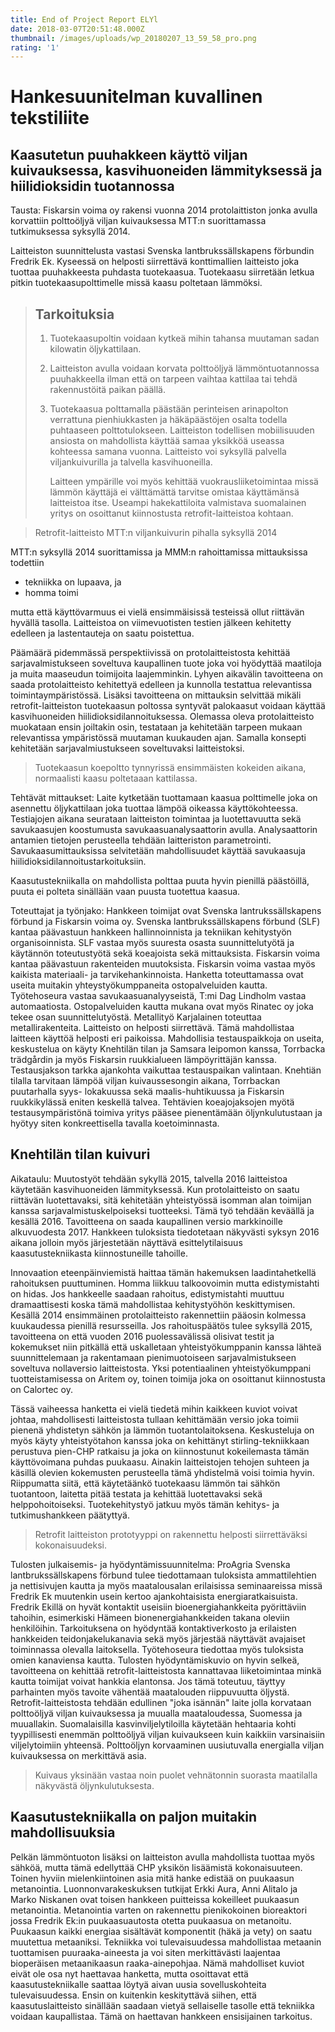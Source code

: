 ```yaml
---
title: End of Project Report ELYl
date: 2018-03-07T20:51:48.000Z
thumbnail: /images/uploads/wp_20180207_13_59_58_pro.png
rating: '1'
---
```

# Hankesuunitelman kuvallinen tekstiliite

## Kaasutetun puuhakkeen käyttö viljan kuivauksessa, kasvihuoneiden lämmityksessä ja hiilidioksidin tuotannossa

Tausta: Fiskarsin voima oy rakensi vuonna 2014 protolaittiston jonka avulla korvattiin polttoöljyä viljan kuivauksessa MTT:n suorittamassa tutkimuksessa syksyllä 2014. 

Laitteiston suunnittelusta vastasi Svenska lantbrukssällskapens förbundin Fredrik Ek. Kyseessä on helposti siirrettävä konttimallien laitteisto joka tuottaa puuhakkeesta puhdasta tuotekaasua. Tuotekaasu siirretään letkua pitkin tuotekaasupolttimelle missä kaasu poltetaan lämmöksi.

> ## Tarkoituksia
> 
> 1. Tuotekaasupoltin voidaan kytkeä mihin tahansa muutaman sadan kilowatin öljykattilaan.
> 2. Laitteiston avulla voidaan korvata polttoöljyä lämmöntuotannossa puuhakkeella ilman 
> että on tarpeen vaihtaa kattilaa tai tehdä rakennustöitä paikan päällä.
>
> 3. Tuotekaasua polttamalla päästään perinteisen arinapolton verrattuna pienhiukkasten ja
> häkäpäästöjen osalta todella puhtaaseen polttotulokseen. Laitteiston todellisen
> mobiilisuuden ansiosta on mahdollista käyttää samaa yksikköä useassa kohteessa samana
> vuonna. Laitteisto voi syksyllä palvella viljankuivurilla ja talvella kasvihuoneilla. 
>
>    Laitteen ympärille voi myös kehittää vuokrausliiketoimintaa missä lämmön käyttäjä ei välttämättä tarvitse omistaa käyttämänsä laitteistoa itse. Useampi hakekattiloita valmistava suomalainen yritys on osoittanut kiinnostusta retrofit-laitteistoa kohtaan.

> Retrofit-laitteisto MTT:n viljankuivurin pihalla syksyllä 2014

MTT:n syksyllä 2014 suorittamissa ja MMM:n rahoittamissa mittauksissa todettiin 

* tekniikka on lupaava, ja
* homma toimi

mutta että käyttövarmuus ei vielä ensimmäisissä testeissä ollut riittävän hyvällä tasolla. Laitteistoa on viimevuotisten testien jälkeen kehitetty edelleen ja lastentauteja on saatu poistettua. 

Päämäärä pidemmässä perspektiivissä on protolaitteistosta kehittää sarjavalmistukseen soveltuva kaupallinen tuote joka voi hyödyttää maatiloja ja muita maaseudun toimijoita laajemminkin. Lyhyen aikavälin tavoitteena on saada protolaitteisto kehitettyä edelleen ja kunnolla testattua relevantissa toimintaympäristössä. Lisäksi tavoitteena on mittauksin selvittää mikäli retrofit-laitteiston tuotekaasun poltossa syntyvät palokaasut voidaan käyttää kasvihuoneiden hiilidioksidilannoituksessa. Olemassa oleva protolaitteisto muokataan ensin joiltakin osin, testataan ja kehitetään tarpeen mukaan relevantissa ympäristössä muutaman kuukauden ajan. Samalla konsepti kehitetään sarjavalmiustukseen soveltuvaksi laitteistoksi.
 
> Tuotekaasun koepoltto tynnyrissä ensimmäisten kokeiden aikana, normaalisti kaasu poltetaaan kattilassa.

Tehtävät mittaukset: Laite kytketään tuottamaan kaasua polttimelle joka on asennettu öljykattilaan joka tuottaa lämpöä oikeassa käyttökohteessa. Testiajojen aikana seurataan laitteiston toimintaa ja luotettavuutta sekä savukaasujen koostumusta savukaasuanalysaattorin avulla. Analysaattorin antamien tietojen perusteella tehdään laitteriston parametrointi. Savukaasumittauksissa selvitetään mahdollisuudet käyttää savukaasuja hiilidioksidilannoitustarkoituksiin.

Kaasutustekniikalla on mahdollista polttaa puuta hyvin pienillä päästöillä, puuta ei polteta sinällään vaan puusta tuotettua kaasua.

Toteuttajat ja työnjako: Hankkeen  toimijat ovat Svenska lantrukssällskapens förbund  ja Fiskarsin voima oy. Svenska lantbrukssällskapens förbund (SLF) kantaa päävastuun hankkeen hallinnoinnista ja tekniikan kehitystyön organisoinnista. SLF vastaa myös suuresta osasta suunnittelutyötä ja käytännön toteutustyötä
sekä koeajoista sekä mittauksista. Fiskarsin voima kantaa päävastuun rakenteiden muutoksista. Fiskarsin voima vastaa myös kaikista materiaali- ja tarvikehankinnoista. Hanketta toteuttamassa ovat useita muitakin yhteystyökumppaneita ostopalveluiden kautta. Työtehoseura vastaa savukaasuanalyyseistä, T:mi Dag Lindholm vastaa automaatiosta. Ostopalveluiden kautta mukana ovat myös Rinatec oy joka tekee osan suunnittelutyöstä. Metallityö Karjalainen toteuttaa metallirakenteita. 
Laitteisto on helposti siirrettävä. Tämä mahdollistaa laitteen käyttöä helposti eri paikoissa. Mahdollisia testauspaikkoja on useita, keskustelua on käyty Knehtilän tilan ja Samsara leipomon kanssa, Torrbacka trädgårdin ja myös Fiskarsin ruukkialueen lämpöyrittäjän kanssa. Testausjakson tarkka ajankohta vaikuttaa testauspaikan valintaan. Knehtiän tilalla tarvitaan lämpöä viljan kuivaussesongin aikana, Torrbackan puutarhalla syys- lokakuussa sekä maalis-huhtikuussa ja Fiskarsin ruukkikylässä eniten keskellä talvea. Tehtävien koeajojaksojen myötä testausympäristönä toimiva yritys pääsee pienentämään öljynkulutustaan ja hyötyy siten konkreettisella tavalla koetoiminnasta. 
 
## Knehtilän tilan kuivuri

Aikataulu: Muutostyöt tehdään sykyllä 2015, talvella 2016 laitteistoa käytetään kasvihuoneiden lämmityksessä. Kun protolaitteisto on saatu riittävän luotettavaksi, sitä kehitetään yhteistyössä isomman alan toimijan kanssa sarjavalmistuskelpoiseksi tuotteeksi. Tämä työ tehdään keväällä ja kesällä 2016. Tavoitteena on saada kaupallinen versio markkinoille alkuvuodesta 2017. Hankkeen tuloksista tiedotetaan näkyvästi syksyn 2016 aikana jolloin myös järjestetään näyttävä esittelytilaisuus kaasutustekniikasta kiinnostuneille tahoille. 

Innovaation eteenpäinviemistä haittaa tämän hakemuksen laadintahetkellä rahoituksen puuttuminen. Homma liikkuu talkoovoimin mutta edistymistahti on hidas. Jos hankkeelle saadaan rahoitus, edistymistahti muuttuu dramaattisesti koska tämä mahdollistaa kehitystyöhön keskittymisen. Kesällä 2014 ensimmäinen protolaitteisto rakennettiin pääosin kolmessa kuukaudessa pienillä resursseilla. Jos rahoituspäätös tulee syksyllä 2015, tavoitteena on että vuoden 2016 puolessavälissä olisivat testit ja kokemukset niin pitkällä että uskalletaan yhteistyökumppanin kanssa lähteä suunnittelemaan ja rakentamaan pienimuotoiseen sarjavalmistukseen soveltuva nollaversio laitteistosta. Yksi potentiaalinen yhteistyökumppani tuotteistamisessa on Aritem oy, toinen toimija joka on osoittanut kiinnostusta on Calortec oy.

Tässä vaiheessa hanketta ei vielä tiedetä mihin kaikkeen kuviot voivat johtaa, mahdollisesti laitteistosta tullaan kehittämään versio joka toimii pienenä yhdistetyn sähkön ja lämmön tuotantolaitoksena. Keskusteluja on myös käyty yhteistyötahon kanssa joka on kehittänyt stirling-tekniikkaan perustuva pien-CHP ratkaisu ja joka on kiinnostunut kokeilemasta tämän käyttövoimana puhdas puukaasu. Ainakin laitteistojen tehojen suhteen ja käsillä olevien kokemusten perusteella tämä yhdistelmä voisi toimia hyvin. Riippumatta siitä, että käytetäänkö tuotekaasu lämmön tai sähkön tuotantoon, laitetta pitää testata ja kehittää luotettavaksi sekä helppohoitoiseksi. Tuotekehitystyö jatkuu myös tämän kehitys- ja tutkimushankkeen päätyttyä. 
 
> Retrofit laitteiston prototyyppi on rakennettu helposti siirrettäväksi kokonaisuudeksi.

Tulosten julkaisemis- ja hyödyntämissuunnitelma: ProAgria Svenska lantbrukssällskapens förbund tulee tiedottamaan tuloksista ammattilehtien ja nettisivujen kautta ja myös maatalousalan erilaisissa seminaareissa missä Fredrik Ek muutenkin usein kertoo ajankohtaisista energiaratkaisuista. Fredrik Ekillä on hyvät kontaktit useisiin bioenergiahankkeita pyörittäviin tahoihin, esimerkiski Hämeen bionenergiahankkeiden takana oleviin henkilöihin. Tarkoituksena on hyödyntää kontaktiverkosto ja erilaisten hankkeiden teidonjakelukanavia sekä myös järjestää näyttävät avajaiset toiminnassa olevalla laitoksella.  Työtehoseura tiedottaa myös tuloksista omien kanaviensa kautta. Tulosten hyödyntämiskuvio on hyvin selkeä, tavoitteena on kehittää retrofit-laitteistosta kannattavaa liiketoimintaa minkä kautta toimijat voivat hankkia elantonsa. Jos tämä toteutuu, täyttyy parhainten myös tavoite vähentää maatalouden riippuvuutta öljystä. Retrofit-laitteistosta tehdään edullinen "joka isännän" laite jolla korvataan polttoöljyä viljan kuivauksessa ja muualla maataloudessa, Suomessa ja muuallakin. Suomalaisilla kasvinviljelytiloilla käytetään hehtaaria kohti tyypillisesti enemmän polttoöljyä viljan kuivaukseen kuin kaikkiin varsinaisiin viljelytoimiin yhteensä. Polttoöljyn korvaaminen uusiutuvalla energialla viljan kuivauksessa on merkittävä asia. 
 
> Kuivaus yksinään vastaa noin puolet vehnätonnin suorasta maatilalla näkyvästä öljynkulutuksesta.

## Kaasutustekniikalla on paljon muitakin mahdollisuuksia

Pelkän lämmöntuoton lisäksi on laitteiston avulla mahdollista tuottaa myös sähköä, mutta tämä edellyttää CHP yksikön lisäämistä kokonaisuuteen. Toinen hyviin mielenkiintoinen asia mitä hanke edistää on puukaasun metanointia. Luonnonvarakeskuksen tutkijat Erkki Aura, Anni Alitalo ja Marko Niskanen ovat toisen hankkeen puitteissa kokeilleet puukaasun metanointia. Metanointia varten on rakennettu pienikokoinen bioreaktori jossa Fredrik Ek:in puukaasuautosta otetta puukaasua on metanoitu. Puukaasun kaikki energiaa sisältävät komponentit (häkä ja vety) on saatu muutettua metaaniksi. Tekniikka voi tulevaisuudessa mahdollistaa metaanin tuottamisen puuraaka-aineesta ja voi siten merkittävästi laajentaa bioperäisen metaanikaasun raaka-ainepohjaa. Nämä mahdolliset kuviot eivät ole osa nyt haettavaa hanketta, mutta osoittavat että kaasutustekniikalle saattaa löytyä aivan uusia sovelluskohteita tulevaisuudessa. Ensin on kuitenkin keskityttävä siihen, että kaasutuslaitteisto sinällään saadaan vietyä sellaiselle tasolle että tekniikka voidaan kaupallistaa. Tämä on haettavan hankkeen ensisijainen tarkoitus. 
